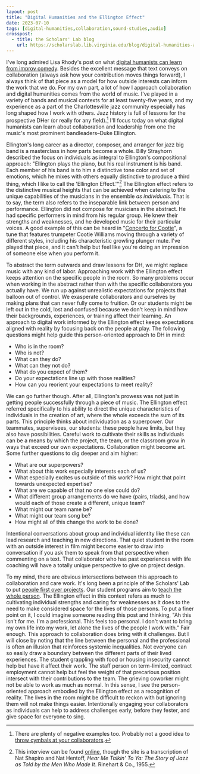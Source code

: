```yaml
---
layout: post
title: "Digital Humanities and the Ellington Effect"
date: 2023-07-10
tags: [digital-humanities,collaboration,sound-studies,audio]
crosspost:
  - title: the Scholars' Lab blog
    url: https://scholarslab.lib.virginia.edu/blog/digital-humanities-and-the-ellington-effect
---
```


I've long admired Lisa Rhody's post on what [digital humanists can learn from improv comedy](http://dayofdh2013.matrix.msu.edu/lmrhody/2013/04/17/what-can-dhers-learn-from-improvisation-and-tina-fey/). Besides the excellent message that text conveys on collaboration (always ask how your contribution moves things forward), I always think of that piece as a model for how outside interests can inform the work that we do. For my own part, a lot of how I approach collaboration and digital humanities comes from the world of music. I've played in a variety of bands and musical contexts for at least twenty-five years, and my experience as a part of the Charlottesville jazz community especially has long shaped how I work with others. Jazz history is full of lessons for the prospective DHer (or really for any field).[^1] I'll focus today on what digital humanists can learn about collaboration and leadership from one the music's most prominent bandleaders–Duke Ellington.

Ellington's long career as a director, composer, and arranger for jazz big band is a masterclass in how parts become a whole. Billy Strayhorn described the focus on individuals as integral to Ellington's compositional approach: "Ellington plays the piano, but his real instrument is his band. Each member of his band is to him a distinctive tone color and set of emotions, which he mixes with others equally distinctive to produce a third thing, which I like to call the 'Ellington Effect.'"[^2] The Ellington effect refers to the distinctive musical heights that can be achieved when catering to the unique capabilities of the musicians in the ensemble *as individuals*. That is to say, the term also refers to the inseparable link between person and performance. Ellington did not compose for musicians in the abstract. He had specific performers in mind from his regular group. He knew their strengths and weaknesses, and he developed music for their particular voices. A good example of this can be heard in "[Concerto for Cootie](https://open.spotify.com/track/3H5J3ynlgbAErQTWBDMU2N?si=a8c6c7b3306c4177)", a tune that features trumpeter Cootie Williams moving through a variety of different styles, including his characteristic growling plunger mute. I've played that piece, and it can't help but feel like you're doing an impression of someone else when you perform it.

To abstract the term outwards and draw lessons for DH, we might replace music with any kind of labor. Approaching work with the Ellington effect keeps attention on the specific people in the room. So many problems occur when working in the abstract rather than with the specific collaborators you actually have. We run up against unrealistic expectations for projects that balloon out of control. We exasperate collaborators and ourselves by making plans that can never fully come to fruition. Or our students might be left out in the cold, lost and confused because we don't keep in mind how their backgrounds, experiences, or training affect their learning. An approach to digital work informed by the Ellington effect keeps expectations aligned with reality by focusing back on the people at play. The following questions might help guide this person-oriented approach to DH in mind:

* Who is in the room?
* Who is not?
* What can they do?
* What can they not do?
* What do you expect of them?
* Do your expectations line up with those realities?
* How can you reorient your expectations to meet reality?

We can go further though. After all, Ellington's prowess was not just in getting people successfully through a piece of music. The Ellington effect referred specifically to his ability to direct the unique characteristics of individuals in the creation of art, where the whole exceeds the sum of its parts. This principle thinks about individuation as a superpower. Our teammates, supervisees, our students: these people have limits, but they also have possibilities. Careful work to cultivate their skills as individuals can be a means by which the project, the team, or the classroom grow in ways that exceed our own expectations. Collaboration might become art. Some further questions to dig deeper and aim higher:

* What are our superpowers?
* What about this work especially interests each of us?
* What especially excites us outside of this work? How might that point towards unexpected expertise?
* What are we capable of that no one else could do?
* What different group arrangements do we have (pairs, triads), and how would each of those create a different, unique team?
* What might our team name be?
* What might our team song be?
* How might all of this change the work to be done?

Intentional conversations about group and individual identity like these can lead research and teaching in new directions. That quiet student in the room with an outside interest in film might become easier to draw into conversation if you ask them to speak from that perspective when commenting on a text. That collaborator who has past experiences with life coaching will have a totally unique perspective to give on project design.

To my mind, there are obvious intersections between this approach to collaboration and care work. It's long been a principle of the Scholars' Lab to put [people first over projects](https://scholarslab.lib.virginia.edu/charter/). Our student programs aim to [teach the whole person](https://scholarslab.lib.virginia.edu/student-programs-charter/). The Ellington effect in this context refers as much to cultivating individual strengths and caring for weaknesses as it does to the need to make considered space for the lives of those persons. To put a finer point on it, I could imagine someone reading this post and thinking, "Ah this isn't for me. I'm a professional. This feels too personal. I don't want to bring my own life into my work, let alone the lives of the people I work with." Fair enough. This approach to collaboration does bring with it challenges. But I will close by noting that the line between the personal and the professional is often an illusion that reinforces systemic inequalities. Not everyone can so easily draw a boundary between the different parts of their lived experiences. The student grappling with food or housing insecurity cannot help but have it affect their work. The staff person on term-limited, contract employment cannot help but feel the weight of that precarious position intersect with their contributions to the team. The grieving coworker might not be able to work as much as normal. In this sense, I see the person-oriented approach embodied by the Ellington effect as a recognition of reality. The lives in the room might be difficult to reckon with but ignoring them will not make things easier. Intentionally engaging your collaborators as individuals can help to address challenges early, before they fester, and give space for everyone to sing.

[^1]: There are plenty of negative examples too. Probably not a good idea to [throw cymbals at your collaborators](https://www.theguardian.com/music/2011/jun/17/charlie-parker-cymbal-thrown).

[^2]: This interview can be found [online](http://explorepahistory.com/odocument.php?docId=1-4-89), though the site is a transcription of Nat Shapiro and Nat Hentoff, *Hear Me Talkin' To Ya: The Story of Jazz as Told by the Men Who Made It*. Rinehart & Co., 1955. 

